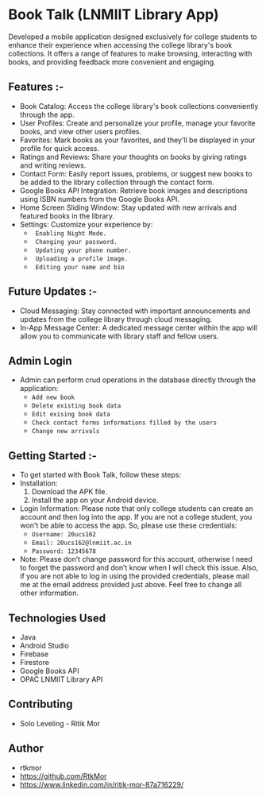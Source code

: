 # Book Talk (LNMIIT Library App) 
Developed a mobile application designed exclusively for college students to enhance their experience when accessing the college library's book collections. It offers a range of features to make browsing, interacting with books, and providing feedback more convenient and engaging.

## Features :-
- Book Catalog: Access the college library's book collections conveniently through the app.
- User Profiles: Create and personalize your profile, manage your favorite books, and view other users profiles.
- Favorites: Mark books as your favorites, and they'll be displayed in your profile for quick access.
- Ratings and Reviews: Share your thoughts on books by giving ratings and writing reviews.
- Contact Form: Easily report issues, problems, or suggest new books to be added to the library collection through the contact form.
- Google Books API Integration: Retrieve book images and descriptions using ISBN numbers from the Google Books API.
- Home Screen Sliding Window: Stay updated with new arrivals and featured books in the library.
- Settings: Customize your experience by:
    - ` Enabling Night Mode.`
    - ` Changing your password.`
    - ` Updating your phone number.`
    - ` Uploading a profile image.`
    - ` Editing your name and bio`

## Future Updates :-
- Cloud Messaging: Stay connected with important announcements and updates from the college library through cloud messaging.
- In-App Message Center: A dedicated message center within the app will allow you to communicate with library staff and fellow users.

## Admin Login
- Admin can perform crud operations in the database directly through the application:
    - `Add new book`
    - `Delete existing book data`
    - `Edit exising book data`
    - `Check contact forms informations filled by the users`
    - `Change new arrivals`

## Getting Started :-
- To get started with Book Talk, follow these steps:
- Installation:
    1. Download the APK file.
    2. Install the app on your Android device.
- Login Information: Please note that only college students can create an account and then log into the app. If you are not a college student, you won't be able to access the app. So, please use these credentials:
    - `Username: 20ucs162`
    - `Email: 20ucs162@lnmiit.ac.in`
    - `Password: 12345678`
- Note: Please don’t change password for this account, otherwise I need to forget the password and don’t know when I will check this issue. Also, if you are not able to log in using the provided credentials, please mail me at the email address provided just above. Feel free to change all other information.

## Technologies Used
- Java
- Android Studio
- Firebase
- Firestore
- Google Books API
- OPAC LNMIIT Library API

## Contributing
- Solo Leveling - Ritik Mor

## Author
- rtkmor
- https://github.com/RtkMor
- https://www.linkedin.com/in/ritik-mor-87a716229/

